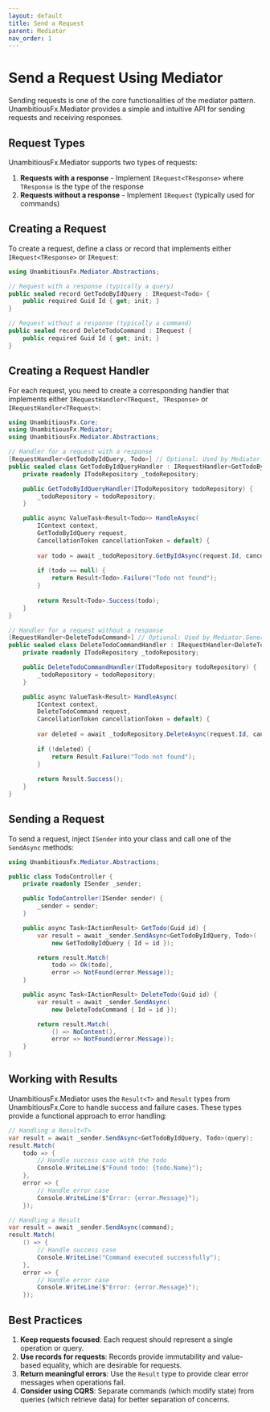 ```yaml
---
layout: default
title: Send a Request
parent: Mediator
nav_order: 1
---
```


# Send a Request Using Mediator

Sending requests is one of the core functionalities of the mediator pattern. UnambitiousFx.Mediator provides a simple and intuitive API for sending requests and receiving responses.

## Request Types

UnambitiousFx.Mediator supports two types of requests:

1. **Requests with a response** - Implement `IRequest<TResponse>` where `TResponse` is the type of the response
2. **Requests without a response** - Implement `IRequest` (typically used for commands)

## Creating a Request

To create a request, define a class or record that implements either `IRequest<TResponse>` or `IRequest`:

```csharp
using UnambitiousFx.Mediator.Abstractions;

// Request with a response (typically a query)
public sealed record GetTodoByIdQuery : IRequest<Todo> {
    public required Guid Id { get; init; }
}

// Request without a response (typically a command)
public sealed record DeleteTodoCommand : IRequest {
    public required Guid Id { get; init; }
}
```

## Creating a Request Handler

For each request, you need to create a corresponding handler that implements either `IRequestHandler<TRequest, TResponse>` or `IRequestHandler<TRequest>`:

```csharp
using UnambitiousFx.Core;
using UnambitiousFx.Mediator;
using UnambitiousFx.Mediator.Abstractions;

// Handler for a request with a response
[RequestHandler<GetTodoByIdQuery, Todo>] // Optional: Used by Mediator.Generator
public sealed class GetTodoByIdQueryHandler : IRequestHandler<GetTodoByIdQuery, Todo> {
    private readonly ITodoRepository _todoRepository;

    public GetTodoByIdQueryHandler(ITodoRepository todoRepository) {
        _todoRepository = todoRepository;
    }

    public async ValueTask<Result<Todo>> HandleAsync(
        IContext context,
        GetTodoByIdQuery request,
        CancellationToken cancellationToken = default) {
        
        var todo = await _todoRepository.GetByIdAsync(request.Id, cancellationToken);
        
        if (todo == null) {
            return Result<Todo>.Failure("Todo not found");
        }
        
        return Result<Todo>.Success(todo);
    }
}

// Handler for a request without a response
[RequestHandler<DeleteTodoCommand>] // Optional: Used by Mediator.Generator
public sealed class DeleteTodoCommandHandler : IRequestHandler<DeleteTodoCommand> {
    private readonly ITodoRepository _todoRepository;

    public DeleteTodoCommandHandler(ITodoRepository todoRepository) {
        _todoRepository = todoRepository;
    }

    public async ValueTask<Result> HandleAsync(
        IContext context,
        DeleteTodoCommand request,
        CancellationToken cancellationToken = default) {
        
        var deleted = await _todoRepository.DeleteAsync(request.Id, cancellationToken);
        
        if (!deleted) {
            return Result.Failure("Todo not found");
        }
        
        return Result.Success();
    }
}
```

## Sending a Request

To send a request, inject `ISender` into your class and call one of the `SendAsync` methods:

```csharp
using UnambitiousFx.Mediator.Abstractions;

public class TodoController {
    private readonly ISender _sender;

    public TodoController(ISender sender) {
        _sender = sender;
    }

    public async Task<IActionResult> GetTodo(Guid id) {
        var result = await _sender.SendAsync<GetTodoByIdQuery, Todo>(
            new GetTodoByIdQuery { Id = id });

        return result.Match(
            todo => Ok(todo),
            error => NotFound(error.Message));
    }

    public async Task<IActionResult> DeleteTodo(Guid id) {
        var result = await _sender.SendAsync(
            new DeleteTodoCommand { Id = id });

        return result.Match(
            () => NoContent(),
            error => NotFound(error.Message));
    }
}
```

## Working with Results

UnambitiousFx.Mediator uses the `Result<T>` and `Result` types from UnambitiousFx.Core to handle success and failure cases. These types provide a functional approach to error handling:

```csharp
// Handling a Result<T>
var result = await _sender.SendAsync<GetTodoByIdQuery, Todo>(query);
result.Match(
    todo => {
        // Handle success case with the todo
        Console.WriteLine($"Found todo: {todo.Name}");
    },
    error => {
        // Handle error case
        Console.WriteLine($"Error: {error.Message}");
    });

// Handling a Result
var result = await _sender.SendAsync(command);
result.Match(
    () => {
        // Handle success case
        Console.WriteLine("Command executed successfully");
    },
    error => {
        // Handle error case
        Console.WriteLine($"Error: {error.Message}");
    });
```

## Best Practices

1. **Keep requests focused**: Each request should represent a single operation or query.
2. **Use records for requests**: Records provide immutability and value-based equality, which are desirable for requests.
3. **Return meaningful errors**: Use the `Result` type to provide clear error messages when operations fail.
4. **Consider using CQRS**: Separate commands (which modify state) from queries (which retrieve data) for better separation of concerns.